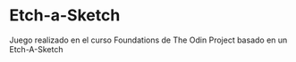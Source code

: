 # Etch-a-Sketch

Juego realizado en el curso Foundations de The Odin Project basado en un Etch-A-Sketch
